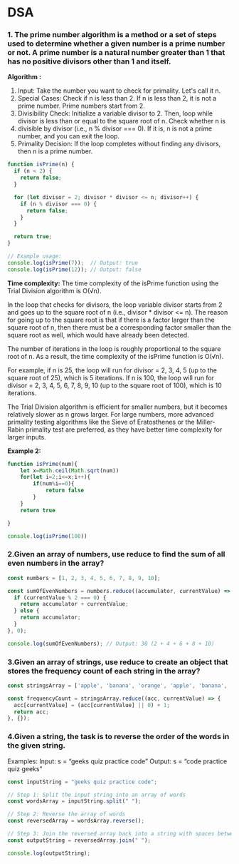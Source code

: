 # DSA
### 1. The prime number algorithm is a method or a set of steps used to determine whether a given number is a prime number or not. A prime number is a natural number greater than 1 that has no positive divisors other than 1 and itself.

**Algorithm :**
  1. Input: Take the number you want to check for primality. Let's call it n.
  2. Special Cases: Check if n is less than 2. If n is less than 2, it is not a prime number. Prime numbers start from 2.
  3. Divisibility Check: Initialize a variable divisor to 2. Then, loop while divisor is less than or equal to the square root of n. Check whether n is
  4. divisible by divisor (i.e., n % divisor === 0). If it is, n is not a prime number, and you can exit the loop.
  5. Primality Decision: If the loop completes without finding any divisors, then n is a prime number.

```javascript
function isPrime(n) {
  if (n < 2) {
    return false;
  }

  for (let divisor = 2; divisor * divisor <= n; divisor++) {
    if (n % divisor === 0) {
      return false;
    }
  }

  return true;
}

// Example usage:
console.log(isPrime(7));  // Output: true
console.log(isPrime(12)); // Output: false

```

**Time complexity:**
The time complexity of the isPrime function using the Trial Division algorithm is O(√n).

In the loop that checks for divisors, the loop variable divisor starts from 2 and goes up to the square root of n (i.e., divisor * divisor <= n).
The reason for going up to the square root is that if there is a factor larger than the square root of n, 
then there must be a corresponding factor smaller than the square root as well, which would have already been detected.

The number of iterations in the loop is roughly proportional to the square root of n. As a result, 
the time complexity of the isPrime function is O(√n).

For example, if n is 25, the loop will run for divisor = 2, 3, 4, 5 (up to the square root of 25), 
which is 5 iterations. If n is 100, the loop will run for divisor = 2, 3, 4, 5, 6, 7, 8, 9, 10 (up to the square root of 100), which is 10 iterations.

The Trial Division algorithm is efficient for smaller numbers, but it becomes relatively slower as n 
grows larger. For large numbers, more advanced primality testing algorithms like the Sieve of Eratosthenes or 
the Miller-Rabin primality test are preferred, as they have better time complexity for larger inputs.


**Example 2:**

```javascript 
function isPrime(num){
    let x=Math.ceil(Math.sqrt(num)) 
    for(let i=2;i<=x;i++){
        if(num%i==0){
            return false
        }
    }
    return true

}

console.log(isPrime(100))

```

### 2.Given an array of numbers, use reduce to find the sum of all even numbers in the array?

```javascript
const numbers = [1, 2, 3, 4, 5, 6, 7, 8, 9, 10];

const sumOfEvenNumbers = numbers.reduce((accumulator, currentValue) => {
  if (currentValue % 2 === 0) {
    return accumulator + currentValue;
  } else {
    return accumulator;
  }
}, 0);

console.log(sumOfEvenNumbers); // Output: 30 (2 + 4 + 6 + 8 + 10)

```

### 3.Given an array of strings, use reduce to create an object that stores the frequency count of each string in the array?

```javascript
const stringsArray = ['apple', 'banana', 'orange', 'apple', 'banana', 'apple'];

const frequencyCount = stringsArray.reduce((acc, currentValue) => {
  acc[currentValue] = (acc[currentValue] || 0) + 1;
  return acc;
}, {});
```
### 4.Given a string, the task is to reverse the order of the words in the given string.

Examples:
Input: s = “geeks quiz practice code” 
Output: s = “code practice quiz geeks”

```javascript
const inputString = "geeks quiz practice code";

// Step 1: Split the input string into an array of words
const wordsArray = inputString.split(" ");

// Step 2: Reverse the array of words
const reversedArray = wordsArray.reverse();

// Step 3: Join the reversed array back into a string with spaces between words
const outputString = reversedArray.join(" ");

console.log(outputString);
```
